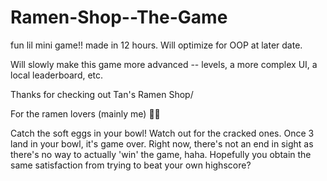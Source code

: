# Ramen-Shop--The-Game
 fun lil mini game!! made in 12 hours. Will optimize for OOP at later date. 
 
 Will slowly make this game more advanced -- levels, a more complex UI, a local leaderboard,  etc. 
 
Thanks for checking out Tan's Ramen Shop/ 
 
 For the ramen lovers (mainly me) 🍜🥢 
 
Catch the soft eggs in your bowl! Watch out for the cracked ones. Once 3 land in your bowl, it's game over. Right now, there's not an end in sight as there's no way to actually 'win' the game, haha. Hopefully you obtain the same satisfaction from trying to beat your own highscore? 
